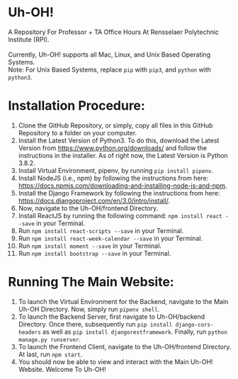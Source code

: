 # Uh-OH!
A Repository For Professor + TA Office Hours At Rensselaer Polytechnic Institute (RPI). \
\
Currently, Uh-OH! supports all Mac, Linux, and Unix Based Operating Systems. \
Note: For Unix Based Systems, replace `pip` with `pip3`, and `python` with `python3`. 

# Installation Procedure:
1. Clone the GitHub Repository, or simply, copy all files in this GitHub Repository to a folder on your computer.
2. Install the Latest Version of Python3. To do this, download the Latest Version from https://www.python.org/downloads/ and follow the instructions in the installer. As of right now, the Latest Version is Python 3.8.2.
3. Install Virtual Environment, pipenv, by running `pip install pipenv`. 
4. Install NodeJS (i.e., npm) by following the instructions from here: https://docs.npmjs.com/downloading-and-installing-node-js-and-npm. 
5. Install the Django Framework by following the instructions from here: https://docs.djangoproject.com/en/3.0/intro/install/.
6. Now, navigate to the Uh-OH/frontend Directory. 
6. Install ReactJS by running the following command: `npm install react --save` in your Terminal. 
6. Run `npm install react-scripts --save` in your Terminal.
7. Run `npm install react-week-calendar --save` in your Terminal.
8. Run `npm install moment --save` in your Terminal.
9. Run `npm install bootstrap --save` in your Terminal.

# Running The Main Website:
1. To launch the Virtual Environment for the Backend, navigate to the Main Uh-OH Directory. Now, simply run `pipenv shell`. 
2. To launch the Backend Server, first navigate to Uh-OH/backend Directory. Once there, subsequently run `pip install django-cors-headers` as well as `pip install djangorestframework`. Finally, run `python manage.py runserver`.
3. To launch the Frontend Client, navigate to the Uh-OH/frontend Directory. At last, run `npm start`.
4. You should now be able to view and interact with the Main Uh-OH! Website. Welcome To Uh-OH! 



